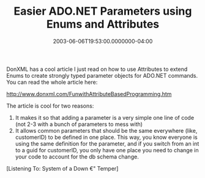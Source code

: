 ﻿---
title: Easier ADO.NET Parameters using Enums and Attributes
date: "2003-06-06T19:53:00.0000000-04:00"
description: DonXML has a cool article I just read on how to use Attributes to
featuredImage: /img/default-post-image.jpg
---

DonXML has a cool article I just read on how to use Attributes to extend Enums to create strongly typed parameter objects for ADO.NET commands. You can read the whole article here:

<http://www.donxml.com/FunwithAttributeBasedProgramming.htm>

The article is cool for two reasons:

1. It makes it so that adding a parameter is a very simple one line of code (not 2-3 with a bunch of parameters to mess with)
2. It allows common parameters that should be the same everywhere (like, customerID) to be defined in one place. This way, you know everyone is using the same definition for the parameter, and if you switch from an int to a guid for customerID, you only have one place you need to change in your code to account for the db schema change.

\[Listening To: System of a Down €" Temper]

